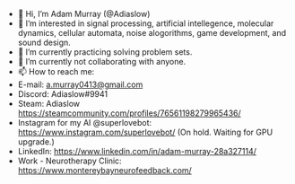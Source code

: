- 👋 Hi, I’m Adam Murray (@Adiaslow)
- 👀 I’m interested in signal processing, artificial intellegence, molecular dynamics, cellular automata, noise alogorithms, game development, and sound design.
- 🌱 I’m currently practicing solving problem sets.
- 💞️ I’m currently not collaborating with anyone. 
- 📫 How to reach me: 
- E-mail: a.murray0413@gmail.com
- Discord: Adiaslow#9941
- Steam: Adiaslow https://steamcommunity.com/profiles/76561198279965436/
- Instagram for my AI @superlovebot: https://www.instagram.com/superlovebot/ (On hold. Waiting for GPU upgrade.)
- LinkedIn: https://www.linkedin.com/in/adam-murray-28a327114/
- Work - Neurotherapy Clinic: https://www.montereybayneurofeedback.com/

<!---
Adiaslow/Adiaslow is a ✨ special ✨ repository because its `README.md` (this file) appears on your GitHub profile.
You can click the Preview link to take a look at your changes.
--->
